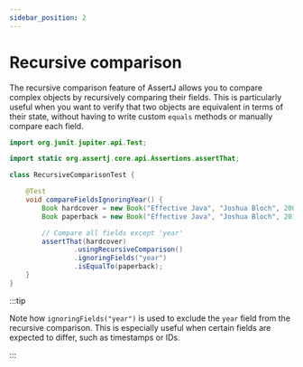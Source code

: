 ```yaml
---
sidebar_position: 2
---
```


# Recursive comparison

The recursive comparison feature of AssertJ allows you to compare complex objects by recursively comparing their fields.
This is particularly useful when you want to verify that two objects are equivalent in terms of their state,
without having to write custom `equals` methods or manually compare each field.

```java title="RecursiveComparisonTest.java"
import org.junit.jupiter.api.Test;

import static org.assertj.core.api.Assertions.assertThat;

class RecursiveComparisonTest {

    @Test
    void compareFieldsIgnoringYear() {
        Book hardcover = new Book("Effective Java", "Joshua Bloch", 2001);
        Book paperback = new Book("Effective Java", "Joshua Bloch", 2018);

        // Compare all fields except 'year'
        assertThat(hardcover)
                .usingRecursiveComparison()
                .ignoringFields("year")
                .isEqualTo(paperback);
    }
}

```

:::tip

Note how `ignoringFields("year")` is used to exclude the `year` field from the recursive comparison.
This is especially useful when certain fields are expected to differ, such as timestamps or IDs.

:::
